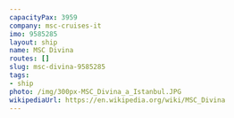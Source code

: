 ```yaml
---
capacityPax: 3959
company: msc-cruises-it
imo: 9585285
layout: ship
name: MSC Divina
routes: []
slug: msc-divina-9585285
tags:
- ship
photo: /img/300px-MSC_Divina_a_Istanbul.JPG
wikipediaUrl: https://en.wikipedia.org/wiki/MSC_Divina
---
```

